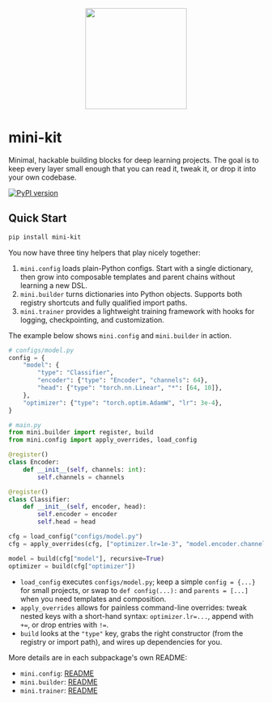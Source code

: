 <p align="center">
  <img src="https://github.com/user-attachments/assets/e8f5ce11-1b57-49d0-9d20-a3ee587a4498" height=200/>
</p>

# mini-kit

Minimal, hackable building blocks for deep learning projects. The goal is to keep every layer small enough that you can read it, tweak it, or drop it into your own codebase.

[![PyPI version](https://img.shields.io/pypi/v/mini-kit.svg)](https://pypi.python.org/pypi/mini-kit)

## Quick Start

```bash
pip install mini-kit
```

You now have three tiny helpers that play nicely together:

1. `mini.config` loads plain-Python configs. Start with a single dictionary, then grow into composable templates and parent chains without learning a new DSL.
2. `mini.builder` turns dictionaries into Python objects. Supports both registry shortcuts and fully qualified import paths.
3. `mini.trainer` provides a lightweight training framework with hooks for logging, checkpointing, and customization.

The example below shows `mini.config` and `mini.builder` in action.

```python
# configs/model.py
config = {
    "model": {
        "type": "Classifier",
        "encoder": {"type": "Encoder", "channels": 64},
        "head": {"type": "torch.nn.Linear", "*": [64, 10]},
    },
    "optimizer": {"type": "torch.optim.AdamW", "lr": 3e-4},
}
```

```python
# main.py
from mini.builder import register, build
from mini.config import apply_overrides, load_config

@register()
class Encoder:
    def __init__(self, channels: int):
        self.channels = channels

@register()
class Classifier:
    def __init__(self, encoder, head):
        self.encoder = encoder
        self.head = head

cfg = load_config("configs/model.py")
cfg = apply_overrides(cfg, ["optimizer.lr=1e-3", "model.encoder.channels=128"])

model = build(cfg["model"], recursive=True)
optimizer = build(cfg["optimizer"])
```

- `load_config` executes `configs/model.py`; keep a simple `config = {...}` for small projects, or swap to `def config(...):` and `parents = [...]` when you need templates and composition.
- `apply_overrides` allows for painless command-line overrides: tweak nested keys with a short-hand syntax: `optimizer.lr=...`, append with `+=`, or drop entries with `!=`.
- `build` looks at the `"type"` key, grabs the right constructor (from the registry or import path), and wires up dependencies for you.

More details are in each subpackage's own README:

- `mini.config`: [README](src/mini/config/README.md)
- `mini.builder`: [README](src/mini/builder/README.md)
- `mini.trainer`: [README](src/mini/trainer/README.md)
